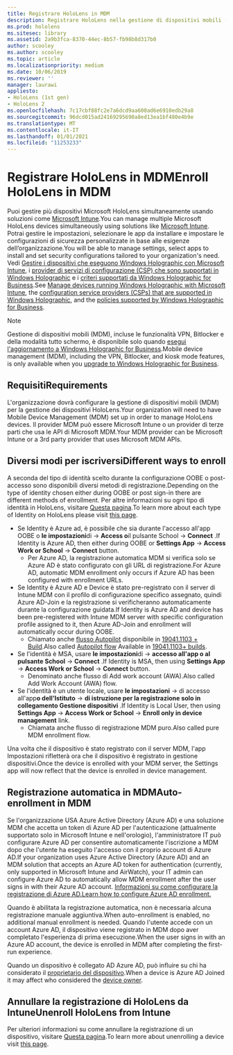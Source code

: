 ```yaml
---
title: Registrare HoloLens in MDM
description: Registrare HoloLens nella gestione di dispositivi mobili (MDM) per una gestione più semplice di più dispositivi.
ms.prod: hololens
ms.sitesec: library
ms.assetid: 2a9b3fca-8370-44ec-8b57-fb98b8d317b0
author: scooley
ms.author: scooley
ms.topic: article
ms.localizationpriority: medium
ms.date: 10/06/2019
ms.reviewer: ''
manager: laurawi
appliesto:
- HoloLens (1st gen)
- HoloLens 2
ms.openlocfilehash: 7c17cbf88fc2e7a6dcd9aa600ad6e6910edb29a8
ms.sourcegitcommit: 96dcd015ad24169295690a8ed13ea1bf480e4b9e
ms.translationtype: MT
ms.contentlocale: it-IT
ms.lasthandoff: 01/01/2021
ms.locfileid: "11253233"
---
```

# <span data-ttu-id="5132f-103">Registrare HoloLens in MDM</span><span class="sxs-lookup"><span data-stu-id="5132f-103">Enroll HoloLens in MDM</span></span>

<span data-ttu-id="5132f-104">Puoi gestire più dispositivi Microsoft HoloLens simultaneamente usando soluzioni come [Microsoft Intune](https://docs.microsoft.com/intune/windows-holographic-for-business).</span><span class="sxs-lookup"><span data-stu-id="5132f-104">You can manage multiple Microsoft HoloLens devices simultaneously using solutions like [Microsoft Intune](https://docs.microsoft.com/intune/windows-holographic-for-business).</span></span> <span data-ttu-id="5132f-105">Potrai gestire le impostazioni, selezionare le app da installare e impostare le configurazioni di sicurezza personalizzate in base alle esigenze dell’organizzazione.</span><span class="sxs-lookup"><span data-stu-id="5132f-105">You will be able to manage settings, select apps to install and set security configurations tailored to your organization's need.</span></span> <span data-ttu-id="5132f-106">Vedi [Gestire i dispositivi che eseguono Windows Holographic con Microsoft Intune](https://docs.microsoft.com/intune/windows-holographic-for-business), i [provider di servizi di configurazione (CSP) che sono supportati in Windows Holographic](https://msdn.microsoft.com/windows/hardware/commercialize/customize/mdm/configuration-service-provider-reference#hololens) e i [criteri supportati da Windows Holographic for Business](https://msdn.microsoft.com/windows/hardware/commercialize/customize/mdm/policy-configuration-service-provider#hololenspolicies).</span><span class="sxs-lookup"><span data-stu-id="5132f-106">See [Manage devices running Windows Holographic with Microsoft Intune](https://docs.microsoft.com/intune/windows-holographic-for-business), the [configuration service providers (CSPs) that are supported in Windows Holographic](https://msdn.microsoft.com/windows/hardware/commercialize/customize/mdm/configuration-service-provider-reference#hololens), and the [policies supported by Windows Holographic for Business](https://msdn.microsoft.com/windows/hardware/commercialize/customize/mdm/policy-configuration-service-provider#hololenspolicies).</span></span>

> [!NOTE]
> <span data-ttu-id="5132f-107">Gestione di dispositivi mobili (MDM), incluse le funzionalità VPN, Bitlocker e della modalità tutto schermo, è disponibile solo quando [esegui l'aggiornamento a Windows Holographic for Business](hololens1-upgrade-enterprise.md).</span><span class="sxs-lookup"><span data-stu-id="5132f-107">Mobile device management (MDM), including the VPN, Bitlocker, and kiosk mode features, is only available when you [upgrade to Windows Holographic for Business](hololens1-upgrade-enterprise.md).</span></span>

## <span data-ttu-id="5132f-108">Requisiti</span><span class="sxs-lookup"><span data-stu-id="5132f-108">Requirements</span></span>

 <span data-ttu-id="5132f-109">L'organizzazione dovrà configurare la gestione di dispositivi mobili (MDM) per la gestione dei dispositivi HoloLens.</span><span class="sxs-lookup"><span data-stu-id="5132f-109">Your organization will need to have Mobile Device Management (MDM) set up in order to manage HoloLens devices.</span></span> <span data-ttu-id="5132f-110">Il provider MDM può essere Microsoft Intune o un provider di terze parti che usa le API di Microsoft MDM.</span><span class="sxs-lookup"><span data-stu-id="5132f-110">Your MDM provider can be Microsoft Intune or a 3rd party provider that uses Microsoft MDM APIs.</span></span>
 
## <span data-ttu-id="5132f-111">Diversi modi per iscriversi</span><span class="sxs-lookup"><span data-stu-id="5132f-111">Different ways to enroll</span></span>

<span data-ttu-id="5132f-112">A seconda del tipo di identità scelto durante la configurazione OOBE o post-accesso sono disponibili diversi metodi di registrazione.</span><span class="sxs-lookup"><span data-stu-id="5132f-112">Depending on the type of identity chosen either during OOBE or post sign-in there are different methods of enrollment.</span></span> <span data-ttu-id="5132f-113">Per altre informazioni su ogni tipo di identità in HoloLens, visitare [Questa pagina](hololens-identity.md).</span><span class="sxs-lookup"><span data-stu-id="5132f-113">To learn more about each type of Identity on HoloLens please visit [this page](hololens-identity.md).</span></span>

- <span data-ttu-id="5132f-114">Se Identity è Azure ad, è possibile che sia durante l'accesso all'app OOBE o **le impostazioni**di  ->  **Access o**il pulsante School  ->  **Connect** .</span><span class="sxs-lookup"><span data-stu-id="5132f-114">If Identity is Azure AD, then either during OOBE or **Settings App** -> **Access Work or School** -> **Connect** button.</span></span>
    - <span data-ttu-id="5132f-115">Per Azure AD, la registrazione automatica MDM si verifica solo se Azure AD è stato configurato con gli URL di registrazione.</span><span class="sxs-lookup"><span data-stu-id="5132f-115">For Azure AD, automatic MDM enrollment only occurs if Azure AD has been configured with enrollment URLs.</span></span>
- <span data-ttu-id="5132f-116">Se Identity è Azure AD e Device è stato pre-registrato con il server di Intune MDM con il profilo di configurazione specifico assegnato, quindi Azure AD-Join e la registrazione si verificheranno automaticamente durante la configurazione guidata.</span><span class="sxs-lookup"><span data-stu-id="5132f-116">If Identity is Azure AD and device has been pre-registered with Intune MDM server with specific configuration profile assigned to it, then Azure AD-Join and enrollment will automatically occur during OOBE.</span></span>
    - <span data-ttu-id="5132f-117">Chiamato anche [flusso Autopilot](hololens2-autopilot.md) disponibile in [19041.1103 + Build](hololens-release-notes.md#windows-holographic-version-2004).</span><span class="sxs-lookup"><span data-stu-id="5132f-117">Also called [Autopilot flow](hololens2-autopilot.md) Available in [19041.1103+ builds](hololens-release-notes.md#windows-holographic-version-2004).</span></span>
- <span data-ttu-id="5132f-118">Se l'identità è MSA, usare **le impostazioni**di  ->  **accesso all'app o al pulsante School**  ->  **Connect** .</span><span class="sxs-lookup"><span data-stu-id="5132f-118">If Identity is MSA, then using **Settings App** -> **Access Work or School** -> **Connect** button.</span></span>
    - <span data-ttu-id="5132f-119">Denominato anche flusso di Add work account (AWA).</span><span class="sxs-lookup"><span data-stu-id="5132f-119">Also called Add Work Account (AWA) flow.</span></span>
- <span data-ttu-id="5132f-120">Se l'identità è un utente locale, usare **le impostazioni**  ->  di accesso all'app**o dell'Istituto**  ->  **di istruzione per la registrazione solo in collegamento Gestione dispositivi** .</span><span class="sxs-lookup"><span data-stu-id="5132f-120">If Identity is Local User, then using **Settings App** -> **Access Work or School** -> **Enroll only in device management** link.</span></span>
    - <span data-ttu-id="5132f-121">Chiamata anche flusso di registrazione MDM puro.</span><span class="sxs-lookup"><span data-stu-id="5132f-121">Also called pure MDM enrollment flow.</span></span>

<span data-ttu-id="5132f-122">Una volta che il dispositivo è stato registrato con il server MDM, l'app Impostazioni rifletterà ora che il dispositivo è registrato in gestione dispositivi.</span><span class="sxs-lookup"><span data-stu-id="5132f-122">Once the device is enrolled with your MDM server, the Settings app will now reflect that the device is enrolled in device management.</span></span>

## <span data-ttu-id="5132f-123">Registrazione automatica in MDM</span><span class="sxs-lookup"><span data-stu-id="5132f-123">Auto-enrollment in MDM</span></span>

<span data-ttu-id="5132f-124">Se l'organizzazione USA Azure Active Directory (Azure AD) e una soluzione MDM che accetta un token di Azure AD per l'autenticazione (attualmente supportato solo in Microsoft Intune e nell'orologio), l'amministratore IT può configurare Azure AD per consentire automaticamente l'iscrizione a MDM dopo che l'utente ha eseguito l'accesso con il proprio account di Azure AD.</span><span class="sxs-lookup"><span data-stu-id="5132f-124">If your organization uses Azure Active Directory (Azure AD) and an MDM solution that accepts an Azure AD token for authentication (currently, only supported in Microsoft Intune and AirWatch), your IT admin can configure Azure AD to automatically allow MDM enrollment after the user signs in with their Azure AD account.</span></span> [<span data-ttu-id="5132f-125">Informazioni su come configurare la registrazione di Azure AD.</span><span class="sxs-lookup"><span data-stu-id="5132f-125">Learn how to configure Azure AD enrollment.</span></span>](https://docs.microsoft.com/mem/intune/enrollment/windows-enroll#enable-windows-10-automatic-enrollment)

<span data-ttu-id="5132f-126">Quando è abilitata la registrazione automatica, non è necessaria alcuna registrazione manuale aggiuntiva.</span><span class="sxs-lookup"><span data-stu-id="5132f-126">When auto-enrollment is enabled, no additional manual enrollment is needed.</span></span> <span data-ttu-id="5132f-127">Quando l'utente accede con un account Azure AD, il dispositivo viene registrato in MDM dopo aver completato l'esperienza di prima esecuzione.</span><span class="sxs-lookup"><span data-stu-id="5132f-127">When the user signs in with an Azure AD account, the device is enrolled in MDM after completing the first-run experience.</span></span>

<span data-ttu-id="5132f-128">Quando un dispositivo è collegato AD Azure AD, può influire su chi ha considerato il [proprietario del dispositivo](security-adminless-os.md#device-owner).</span><span class="sxs-lookup"><span data-stu-id="5132f-128">When a device is Azure AD Joined it may affect who considered the [device owner](security-adminless-os.md#device-owner).</span></span>

## <span data-ttu-id="5132f-129">Annullare la registrazione di HoloLens da Intune</span><span class="sxs-lookup"><span data-stu-id="5132f-129">Unenroll HoloLens from Intune</span></span>

<span data-ttu-id="5132f-130">Per ulteriori informazioni su come annullare la registrazione di un dispositivo, visitare [Questa pagina](https://docs.microsoft.com/windows/client-management/mdm/disconnecting-from-mdm-unenrollment).</span><span class="sxs-lookup"><span data-stu-id="5132f-130">To learn more about unenrolling a device visit [this page](https://docs.microsoft.com/windows/client-management/mdm/disconnecting-from-mdm-unenrollment).</span></span> 
